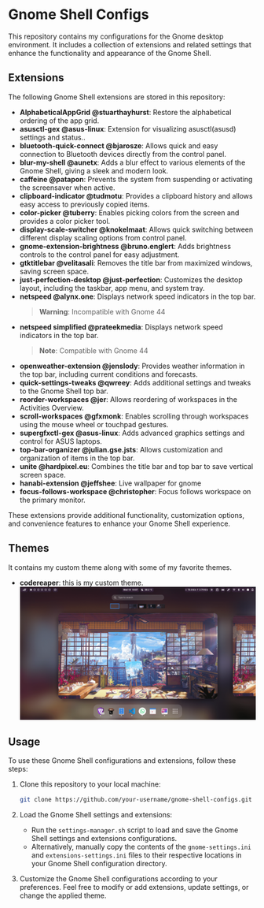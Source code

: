 # Gnome Shell Configs

This repository contains my configurations for the Gnome desktop environment. It includes a collection of extensions and related settings that enhance the functionality and appearance of the Gnome Shell.

## Extensions

The following Gnome Shell extensions are stored in this repository:

- **AlphabeticalAppGrid @stuarthayhurst**: Restore the alphabetical ordering of the app grid.
- **asusctl-gex @asus-linux**: Extension for visualizing asusctl(asusd) settings and status..
- **bluetooth-quick-connect @bjarosze**: Allows quick and easy connection to Bluetooth devices directly from the control panel.
- **blur-my-shell @aunetx**: Adds a blur effect to various elements of the Gnome Shell, giving a sleek and modern look.
- **caffeine @patapon**: Prevents the system from suspending or activating the screensaver when active.
- **clipboard-indicator @tudmotu**: Provides a clipboard history and allows easy access to previously copied items.
- **color-picker @tuberry**: Enables picking colors from the screen and provides a color picker tool.
- **display-scale-switcher @knokelmaat**: Allows quick switching between different display scaling options from control panel.
- **gnome-extension-brightness @bruno.englert**: Adds brightness controls to the control panel for easy adjustment.
- **gtktitlebar @velitasali**: Removes the title bar from maximized windows, saving screen space.
- **just-perfection-desktop @just-perfection**: Customizes the desktop layout, including the taskbar, app menu, and system tray.
- **netspeed @alynx.one**: Displays network speed indicators in the top bar.
  > **Warning**: Incompatible with Gnome 44
- **netspeed simplified @prateekmedia**: Displays network speed indicators in the top bar.
  > **Note**: Compatible with Gnome 44
- **openweather-extension @jenslody**: Provides weather information in the top bar, including current conditions and forecasts.
- **quick-settings-tweaks @qwreey**: Adds additional settings and tweaks to the Gnome Shell top bar.
- **reorder-workspaces @jer**: Allows reordering of workspaces in the Activities Overview.
- **scroll-workspaces @gfxmonk**: Enables scrolling through workspaces using the mouse wheel or touchpad gestures.
- **supergfxctl-gex @asus-linux**: Adds advanced graphics settings and control for ASUS laptops.
- **top-bar-organizer @julian.gse.jsts**: Allows customization and organization of items in the top bar.
- **unite @hardpixel.eu**: Combines the title bar and top bar to save vertical screen space.
- **hanabi-extension @jeffshee**: Live wallpaper for gnome
- **focus-follows-workspace @christopher**: Focus follows workspace on the primary monitor.

These extensions provide additional functionality, customization options, and convenience features to enhance your Gnome Shell experience.

## Themes

It contains my custom theme along with some of my favorite themes.

- **codereaper**: this is my custom theme.
    ![codereaper-theme](./assets/codereaper-desktop-min.png)

## Usage

To use these Gnome Shell configurations and extensions, follow these steps:

1. Clone this repository to your local machine:

   ```bash
   git clone https://github.com/your-username/gnome-shell-configs.git ~/.local/share/gnome-shell
   ```

1. Load the Gnome Shell settings and extensions:

   - Run the `settings-manager.sh` script to load and save the Gnome Shell settings and extensions configurations.
   - Alternatively, manually copy the contents of the `gnome-settings.ini` and `extensions-settings.ini` files to their respective locations in your Gnome Shell configuration directory.

1. Customize the Gnome Shell configurations according to your preferences. Feel free to modify or add extensions, update settings, or change the applied theme.
